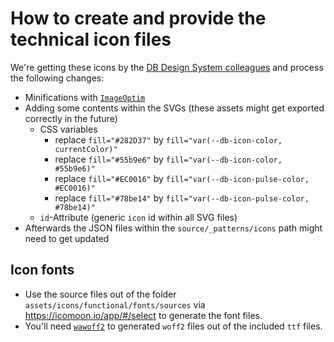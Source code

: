 # How to create and provide the technical icon files

We're getting these icons by the [DB Design System colleagues](https://dbsw.sharepoint.com/:f:/r/teams/CXM.Teams-DDSTeam/Shared%20Documents/DDS%20Team/01--Design-System/04--Foundations/07--Icons/04--Exchange-Icons?csf=1&web=1&e=hzdDGu) and process the following changes:

- Minifications with [`ImageOptim`](https://imageoptim.com/mac)
- Adding some contents within the SVGs (these assets might get exported correctly in the future)
  - CSS variables
    - replace `fill="#282D37"` by `fill="var(--db-icon-color, currentColor)"`
    - replace `fill="#55b9e6"` by `fill="var(--db-icon-color, #55b9e6)"`
    - replace `fill="#EC0016"` by `fill="var(--db-icon-pulse-color, #EC0016)"`
    - replace `fill="#78be14"` by `fill="var(--db-icon-pulse-color, #78be14)"`
  - `id`-Attribute (generic `icon` id within all SVG files)
- Afterwards the JSON files within the `source/_patterns/icons` path might need to get updated

## Icon fonts

- Use the source files out of the folder `assets/icons/functional/fonts/sources` via <https://icomoon.io/app/#/select> to generate the font files.
- You'll need [`wawoff2`](https://www.npmjs.com/package/wawoff2) to generated `woff2` files out of the included `ttf` files.
